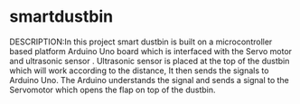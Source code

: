 # smartdustbin


DESCRIPTION:In this project smart dustbin is built on a microcontroller based platform Arduino Uno board which is interfaced with the Servo motor and ultrasonic sensor . Ultrasonic sensor is placed at the top of the dustbin which will work according to the distance, It then sends the signals to Arduino Uno. The Arduino understands the signal and sends a signal to the Servomotor which opens the flap on top of the dustbin.
